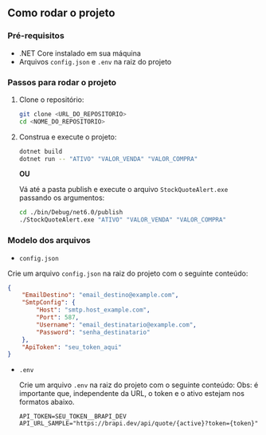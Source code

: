 ## Como rodar o projeto

### Pré-requisitos

- .NET Core instalado em sua máquina
- Arquivos `config.json` e `.env` na raiz do projeto

### Passos para rodar o projeto

1. Clone o repositório:

   ```sh
   git clone <URL_DO_REPOSITORIO>
   cd <NOME_DO_REPOSITORIO>
   ```

2. Construa e execute o projeto:

   ```sh
   dotnet build
   dotnet run -- "ATIVO" "VALOR_VENDA" "VALOR_COMPRA"
   ```

   **OU**

   Vá até a pasta publish e execute o arquivo `StockQuoteAlert.exe` passando os argumentos:

   ```sh
   cd ./bin/Debug/net6.0/publish
   ./StockQuoteAlert.exe "ATIVO" "VALOR_VENDA" "VALOR_COMPRA"
   ```

### Modelo dos arquivos

- `config.json`

Crie um arquivo `config.json` na raiz do projeto com o seguinte conteúdo:

```json
{
	"EmailDestino": "email_destino@example.com",
	"SmtpConfig": {
		"Host": "smtp.host_example.com",
		"Port": 587,
		"Username": "email_destinatario@example.com",
		"Password": "senha_destinatario"
	},
	"ApiToken": "seu_token_aqui"
}
```

- `.env`

  Crie um arquivo `.env` na raiz do projeto com o seguinte conteúdo:
  Obs: é importante que, independente da URL, o token e o ativo estejam nos formatos abaixo.

  `API_TOKEN=SEU_TOKEN__BRAPI_DEV`
  `API_URL_SAMPLE="https://brapi.dev/api/quote/{active}?token={token}"`
